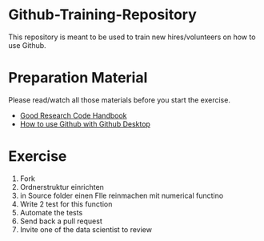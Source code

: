 # Github-Training-Repository
This repository is meant to be used to train new hires/volunteers on how to use Github. 

# Preparation Material
Please read/watch all those materials before you start the exercise.

* [Good Research Code Handbook](https://goodresearch.dev/)
* [How to use Github with Github Desktop]()

# Exercise
1. Fork
2. Ordnerstruktur einrichten
3. in Source folder einen FIle reinmachen mit numerical functino
4. Write 2 test for this function
5. Automate the tests
6. Send back a pull request
7. Invite one of the data scientist to review
